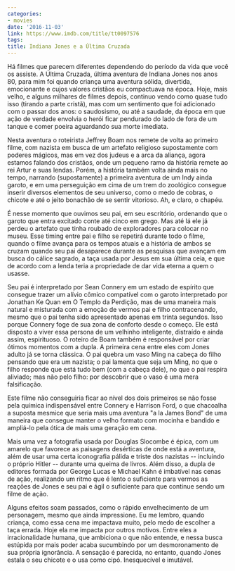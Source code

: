 ```yaml
---
categories:
- movies
date: '2016-11-03'
link: https://www.imdb.com/title/tt0097576
tags:
title: Indiana Jones e a Última Cruzada
---
```


Há filmes que parecem diferentes dependendo do período da vida que você os assiste. A Última Cruzada, última aventura de Indiana Jones nos anos 80, para mim foi quando criança uma aventura sólida, divertida, emocionante e cujos valores cristãos eu compactuava na época. Hoje, mais velho, e alguns milhares de filmes depois, continuo vendo como quase tudo isso (tirando a parte cristã), mas com um sentimento que foi adicionado com o passar dos anos: o saudosismo, ou até a saudade, da época em que ação de verdade envolvia o herói ficar pendurado do lado de fora de um tanque e comer poeira aguardando sua morte imediata.

Nesta aventura o roteirista Jeffrey Boam nos remete de volta ao primeiro filme, com nazista em busca de um artefato religioso supostamente com poderes mágicos, mas em vez dos judeus e a arca da aliança, agora estamos falando dos cristãos, onde um pequeno ramo da história remete ao rei Artur e suas lendas. Porém, a história também volta ainda mais no tempo, narrando (supostamente) a primeira aventura de um Indy ainda garoto, e em uma perseguição em cima de um trem do zoológico consegue inserir diversos elementos de seu universo, como o medo de cobras, o chicote e até o jeito bonachão de se sentir vitorioso. Ah, e claro, o chapéu.

É nesse momento que ouvimos seu pai, em seu escritório, ordenando que o garoto que entra excitado conte até cinco em grego. Mas até lá ele já perdeu o artefato que tinha roubado de exploradores para colocar no museu. Esse timing entre pai e filho se repetirá durante todo o filme, quando o filme avança para os tempos atuais e a história de ambos se cruzam quando seu pai desaparece durante as pesquisas que avançam em busca do cálice sagrado, a taça usada por Jesus em sua última ceia, e que de acordo com a lenda teria a propriedade de dar vida eterna a quem o usasse.

Seu pai é interpretado por Sean Connery em um estado de espírito que consegue trazer um alívio cômico compatível com o garoto interpretado por Jonathan Ke Quan em O Templo da Perdição, mas de uma maneira mais natural e misturada com a emoção de vermos pai e filho contracenando, mesmo que o pai tenha sido apresentado apenas em trinta segundos. Isso porque Connery foge de sua zona de conforto desde o começo. Ele está disposto a viver essa persona de um velhinho inteligente, distraído e ainda assim, espirituoso. O roteiro de Boam também é responsável por criar ótimos momentos com a dupla. A primeira cena entre eles com Jones adulto já se torna clássica. O pai quebra um vaso Ming na cabeça do filho pensando que era um nazista; o pai lamenta que seja um Ming, no que o filho responde que está tudo bem (com a cabeça dele), no que o pai respira aliviado; mas não pelo filho: por descobrir que o vaso é uma mera falsificação.

Este filme não conseguiria ficar ao nível dos dois primeiros se não fosse pela química indispensável entre Connery e Harrison Ford, o que chacoalha a suposta mesmice que seria mais uma aventura "a la James Bond" de uma maneira que consegue manter o velho formato com mocinha e bandido e ampliá-lo pela ótica de mais uma geração em cena.

Mais uma vez a fotografia usada por Douglas Slocombe é épica, com um amarelo que favorece as paisagens desérticas de onde está a aventura, além de usar uma certa iconografia pálida e triste dos nazistas -- incluindo o próprio Hitler -- durante uma queima de livros. Além disso, a dupla de editores formada por George Lucas e Michael Kahn é imbatível nas cenas de ação, realizando um ritmo que é lento o suficiente para vermos as reações de Jones e seu pai e ágil o suficiente para que continue sendo um filme de ação.

Alguns efeitos soam passados, como o rápido envelhecimento de um personagem, mesmo que ainda impressione. Eu me lembro, quando criança, como essa cena me impactava muito, pelo medo de escolher a taça errada. Hoje ela me impacta por outros motivos. Entre eles a irracionalidade humana, que ambiciona o que não entende, e nessa busca estúpida por mais poder acaba sucumbindo por um desmoronamento de sua própria ignorância. A sensação é parecida, no entanto, quando Jones estala o seu chicote e o usa como cipó. Inesquecível e imutável.
